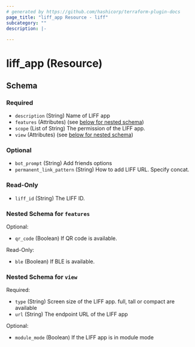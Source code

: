 ```yaml
---
# generated by https://github.com/hashicorp/terraform-plugin-docs
page_title: "liff_app Resource - liff"
subcategory: ""
description: |-
  
---
```


# liff_app (Resource)





<!-- schema generated by tfplugindocs -->
## Schema

### Required

- `description` (String) Name of LIFF app
- `features` (Attributes) (see [below for nested schema](#nestedatt--features))
- `scope` (List of String) The permission of the LIFF app.
- `view` (Attributes) (see [below for nested schema](#nestedatt--view))

### Optional

- `bot_prompt` (String) Add friends options
- `permanent_link_pattern` (String) How to add LIFF URL. Specify concat.

### Read-Only

- `liff_id` (String) The LIFF ID.

<a id="nestedatt--features"></a>
### Nested Schema for `features`

Optional:

- `qr_code` (Boolean) If QR code is available.

Read-Only:

- `ble` (Boolean) If BLE is available.


<a id="nestedatt--view"></a>
### Nested Schema for `view`

Required:

- `type` (String) Screen size of the LIFF app. full, tall or compact are available
- `url` (String) The endpoint URL of the LIFF app

Optional:

- `module_mode` (Boolean) If the LIFF app is in module mode
